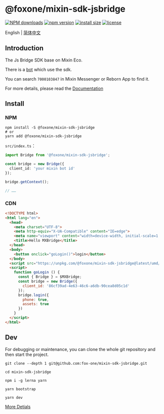 # @foxone/mixin-sdk-jsbridge

[![NPM downloads](http://img.shields.io/npm/dm/%40foxone%2Fmixin-sdk-jsbridge.svg?style=flat-square)](https://www.npmjs.com/package/@foxone/mixin-sdk-jsbridge)
[![npm version](https://badge.fury.io/js/%40foxone%2Fmixin-sdk-jsbridge.svg)](https://badge.fury.io/js/%40foxone%2Fmixin-sdk-jsbridge)
[![install size](https://packagephobia.now.sh/badge?p=%40foxone%2Fmixin-sdk-jsbridge)](https://packagephobia.now.sh/result?p=%40foxone%2Fmixin-sdk-jsbridge)
[![license](http://img.shields.io/npm/l/%40foxone%2Fmixin-sdk-jsbridge.svg)](https://github.com/fox-one/mixin-sdk-jsbridge/blob/master/LICENSE)

English | [简体中文](./README.zh-CN.md)

## Introduction
The Js Bridge SDK base on Mixin Eco.

There is a [bot](https://fox-one.github.io/mixin-sdk-jsbridge-bot/#/) which use the sdk.

You can search `7000103847` in Mixin Messenger or Reborn App to find it.

For more details, please read the [Documentation](https://fox-one.github.io/mixin-sdk-jsbridge/#/)

## Install

### NPM
```shell
npm install -S @foxone/mixin-sdk-jsbridge
# or
yarn add @foxone/mixin-sdk-jsbridge
```

`src/index.ts`：
```typescript
import Bridge from '@foxone/mixin-sdk-jsbridge';

const bridge = new Bridge({
  client_id: 'your mixin bot id'
});

bridge.getContext();

// ……
```

### CDN

```html
<!DOCTYPE html>
<html lang="en">
  <head>
    <meta charset="UTF-8">
    <meta http-equiv="X-UA-Compatible" content="IE=edge">
    <meta name="viewport" content="width=device-width, initial-scale=1.0">
    <title>Hello MXBridge</title>
  </head>
  <body>
    <button onclick="goLogin()">login</button>
  </body>
  <script src="https://unpkg.com/@foxone/mixin-sdk-jsbridge@latest/umd/mixin.bridge.min.js"></script>
  <script>
    function goLogin () {
      const { Bridge } = $MXBridge;
      const bridge = new Bridge({
        client_id: '86cf39ad-4e63-46c6-a6db-90cea8d05c1d'
      });
      bridge.login({
        phone: true,
        assets: true
      })
    }
  </script>
</html>
```

## Dev
For debugging or maintenance, you can clone the whole git repository and then start the project.

```shell
git clone --depth 1 git@github.com:fox-one/mixin-sdk-jsbridge.git

cd mixin-sdk-jsbridge

npm i -g lerna yarn

yarn bootstrap

yarn dev
```

[More Detials](./DEV.md)